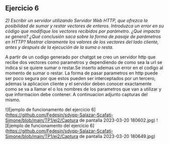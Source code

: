 ## Ejercicio 6
*2) Escribir un servidor utilizando Servidor Web HTTP, que ofrezca la posibilidad de sumar y restar vectores de enteros. Introduzca un error en su código que modifique los vectores recibidos por parámetro. ¿Qué impacto se genera? ¿Qué conclusión saca sobre la forma de pasaje de parámetros en HTTP? Mostrar claramente los valores de los vectores del lado cliente, antes y después de la ejecución de la suma o resta.*

A partir de un codigo generado por chatgpt se creo  un servidor http que recibe dos vectores como parametros y dependiendo de como sea la url se indica si se quiere sumar o restar.Se inserto ademas un error en el codigo al momento de sumar o restar. La forma de
pasar parametros en http puede ser poco segura por que estos pueden ser interceptados por un tercero, ademas la aplicacion cliente y el servidor deben conocer exactamente como se va a llamar el o los nombres de los parametros que van a utilizar y que informacion debe contener. A continuacion adjunto capturas del mismo.

![Ejemplo de funcionamento del ejercicio 6](https://github.com/Fedesin/sdypp-Salazar-Scafati-Simone/blob/main/TP1/ej2/Captura de pantalla 2023-03-20 180602.jpg)
![Ejemplo de funcionamento del ejercicio 6](https://github.com/Fedesin/sdypp-Salazar-Scafati-Simone/blob/main/TP1/ej2/Captura de pantalla 2023-03-20 180649.jpg)
